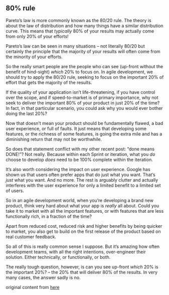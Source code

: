 ## 80% rule


Pareto’s law is more commonly known as the 80/20 rule. The theory is about the law of distribution and how many things have a similar distribution curve. This means that *typically* 80% of your results may actually come from only 20% of your efforts!

Pareto’s law can be seen in many situations – not literally 80/20 but certainly the principle that the majority of your results will often come from the minority of your efforts.

So the really smart people are the people who can see (up-front without the benefit of hind-sight) *which* 20% to focus on.  In agile development, we should try to apply the 80/20 rule, seeking to focus on the important 20% of effort that gets the majority of the results.

If the quality of your application isn’t life-threatening, if you have control over the scope, and if speed-to-market is of primary importance, why not seek to deliver the important 80% of your product in just 20% of the time? In fact, in that particular scenario, you could ask why you would ever bother doing the last 20%?

Now that doesn’t mean your product should be fundamentally flawed, a bad user experience, or full of faults. It just means that developing some features, or the richness of some features, is going the extra mile and has a diminishing return that may not be worthwhile.

So does that statement conflict with my other recent post: “done means DONE!”? Not really. Because within each Sprint or iteration, what you *do* choose to develop *does* need to be 100% complete within the iteration.

It’s also worth considering the impact on user experience. Google has shown us that users often prefer apps that do just what you want. That’s *just* what you want. And no more. The rest is arguably clutter and actually interferes with the user experience for only a limited benefit to a limited set of users.

So in an agile development world, when you’re developing a brand new product, think very hard about what your app is *really* all about. Could you take it to market with all the important features, or with features that are less functionally rich, in a fraction of the time?

Apart from reduced cost, reduced risk and higher benefits by being quicker to market, you also get to build on the first release of the product based on real customer feedback.

So all of this is really common sense I suppose. But it’s amazing how often development teams, with all the right intentions, over-engineer their solution. Either technically, or functionally, or both.

The really tough question, however, is can you see up-front *which* 20% is the important 20%? – the 20% that will deliver 80% of the results. In very many cases, the answer sadly is no.

original content from [here](http://www.allaboutagile.com/category/10-key-principles-of-agile/)
